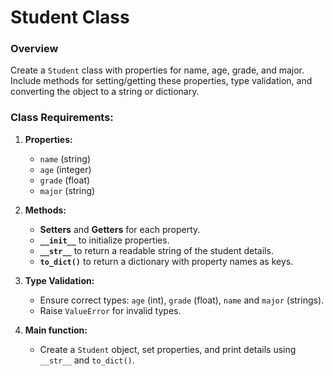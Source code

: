 # Student Class 

### Overview
Create a `Student` class with properties for name, age, grade, and major. Include methods for setting/getting these properties, type validation, and converting the object to a string or dictionary.

### Class Requirements:
1. **Properties:**
   - `name` (string)
   - `age` (integer)
   - `grade` (float)
   - `major` (string)

2. **Methods:**
   - **Setters** and **Getters** for each property.
   - **`__init__`** to initialize properties.
   - **`__str__`** to return a readable string of the student details.
   - **`to_dict()`** to return a dictionary with property names as keys.

3. **Type Validation:**
   - Ensure correct types: `age` (int), `grade` (float), `name` and `major` (strings).
   - Raise `ValueError` for invalid types.

4. **Main function:**
   - Create a `Student` object, set properties, and print details using `__str__` and `to_dict()`.

